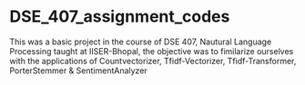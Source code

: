# DSE_407_assignment_codes

This was a basic project in the course of DSE 407, Nautural Language Processing taught at IISER-Bhopal, the objective was to fimilarize ourselves with the applications of Countvectorizer, Tfidf-Vectorizer, Tfidf-Transformer, PorterStemmer & SentimentAnalyzer 
